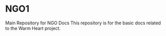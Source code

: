 # NGO1
Main Repository for NGO Docs
This repository is for the basic docs related to the Warm Heart project.
